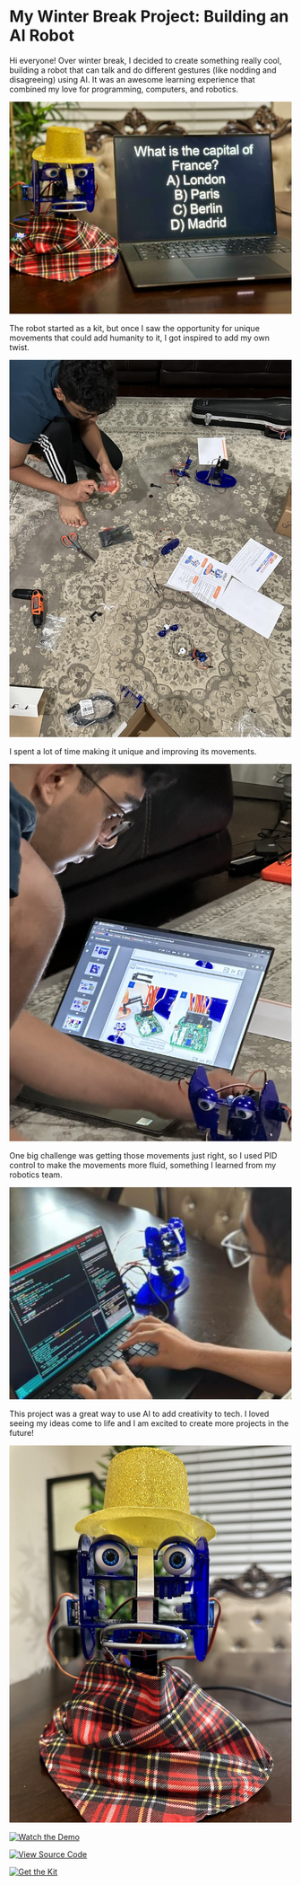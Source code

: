 # My Winter Break Project: Building an AI Robot

Hi everyone! Over winter break, I decided to create something really cool, building a robot that can talk and do different gestures (like nodding and disagreeing) using AI. It was an awesome learning experience that combined my love for programming, computers, and robotics.

![alt text](/assets/images/SirBlinksALot_Trivia.jpg)

The robot started as a kit, but once I saw the opportunity for unique movements that could add humanity to it, I got inspired to add my own twist. 

![alt text](/assets/images/BuildingSirBlinksALot1.jpg)

I spent a lot of time making it unique and improving its movements. 

![alt text](/assets/images/Making2.jpeg)

One big challenge was getting those movements just right, so I used PID control to make the movements more fluid, something I learned from my robotics team.

![alt text](/assets/images/Programming.jpg)

This project was a great way to use AI to add creativity to tech. I loved seeing my ideas come to life and I am excited to create more projects in the future!

![alt text](/assets/images/SirBlinksALotProfile.jpeg)

[![Watch the Demo](https://img.shields.io/badge/Watch-Demo-red?logo=youtube&style=for-the-badge)](https://www.youtube.com/watch?v=B9AMRwF5B-0)

[![View Source Code](https://img.shields.io/badge/View-Source_Code-blue?logo=github&style=for-the-badge)](https://github.com/upstboy/robot_character)

[![Get the Kit](https://img.shields.io/badge/Get-The_Kit-green?style=for-the-badge&logo=robotframework)](https://www.ohbot.co.uk/store/p57/Ohbot_2.2_Kit.html)